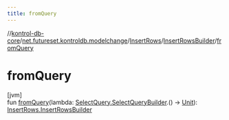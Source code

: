 ```yaml
---
title: fromQuery
---
```

//[kontrol-db-core](../../../../index.html)/[net.futureset.kontroldb.modelchange](../../index.html)/[InsertRows](../index.html)/[InsertRowsBuilder](index.html)/[fromQuery](from-query.html)



# fromQuery



[jvm]\
fun [fromQuery](from-query.html)(lambda: [SelectQuery.SelectQueryBuilder](../../-select-query/-select-query-builder/index.html).() -&gt; [Unit](https://kotlinlang.org/api/latest/jvm/stdlib/kotlin/-unit/index.html)): [InsertRows.InsertRowsBuilder](index.html)




